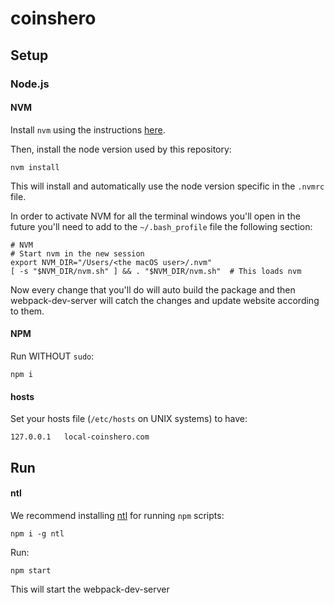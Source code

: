# coinshero

## Setup

### Node.js
#### NVM
Install ```nvm``` using the instructions [here](https://github.com/creationix/nvm#install-script).

Then, install the node version used by this repository:
```shell
nvm install
```

This will install and automatically use the node version specific in the `.nvmrc` file. 

In order to activate NVM for all the terminal windows you'll open in the future you'll need to add to the ```~/.bash_profile``` file the following section:
```shell
# NVM
# Start nvm in the new session
export NVM_DIR="/Users/<the macOS user>/.nvm"
[ -s "$NVM_DIR/nvm.sh" ] && . "$NVM_DIR/nvm.sh"  # This loads nvm
```

Now every change that you'll do will auto build the package and then webpack-dev-server will catch the changes and update website according to them.

#### NPM

Run WITHOUT `sudo`:
```shell
npm i
```

#### hosts
Set your hosts file (`/etc/hosts` on UNIX systems) to have:
```
127.0.0.1   local-coinshero.com
```

## Run

#### ntl
We recommend installing [ntl](https://www.npmjs.com/package/ntl) for running `npm` scripts:
```shell
npm i -g ntl
```

Run:
```shell
npm start
```

This will start the webpack-dev-server
